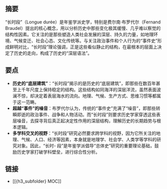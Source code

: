 ## 摘要
“长时段”（Longue durée）是年鉴学派史学，特别是费尔南·布罗代尔（Fernand Braudel）提出的核心概念，用以分析历史中那些变化极其缓慢、几乎难以察觉的结构性因素。它关注的是那些塑造人类社会发展的深层、持久的力量，如地理环境、气候变迁、社会心态、文化传统等。与关注政治事件和个人行为的“事件史”形成鲜明对比，“长时段”理论强调，正是这些看似静止的结构，在最根本的层面上决定了历史的走向，构成了历史的“深层语法”。

## 要点

- **历史的“底层建筑”**：“长时段”揭示的是历史的“底层建筑”，即那些在数百年甚至上千年尺度上保持稳定的结构。这些结构如同海洋的深层洋流，虽然表面波澜不惊，却决定着表层海水的流向。地理、气候、生产方式、思维习惯等都属于这一范畴。
- **超越“事件”的噪音**：布罗代尔认为，传统的“事件史”充满了“噪音”，即那些转瞬即逝的政治事件、战争和人物活动。而“长时段”则要求历史学家穿透这些表层噪音，去探寻背后真正起决定性作用的深层结构，理解历史的长期趋势与根本逻辑。
- **多学科交叉的视野**：“长时段”研究必然要求跨学科的视野，因为它所关注的地理、气候、人口、经济等因素，本身就是地理学、社会学、人类学等学科的研究对象。因此，“长时- 段”是年鉴学派倡导“总体史”研究的重要理论基础，鼓励历史学家打破学科壁垒，进行综合性分析。

## 链接

- [[{h3_subfolder} MOC]]

